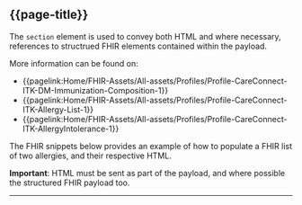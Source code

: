 ## {{page-title}}

The `section` element is used to convey both HTML and where necessary, references to structrued FHIR elements contained within the payload.

More information can be found on:

- {{pagelink:Home/FHIR-Assets/All-assets/Profiles/Profile-CareConnect-ITK-DM-Immunization-Composition-1}}
- {{pagelink:Home/FHIR-Assets/All-assets/Profiles/Profile-CareConnect-ITK-Allergy-List-1}}
- {{pagelink:Home/FHIR-Assets/All-assets/Profiles/Profile-CareConnect-ITK-AllergyIntolerance-1}}

The FHIR snippets below provides an example of how to populate a FHIR list of two allergies, and their respective HTML. 

<div class="nhsd-a-box nhsd-a-box--bg-light-yellow nhsd-!t-margin-bottom-6 nhsd-t-body">
    <b>Important</b>: HTML must be sent as part of the payload, and where possible the structured FHIR payload too.
</div>


---